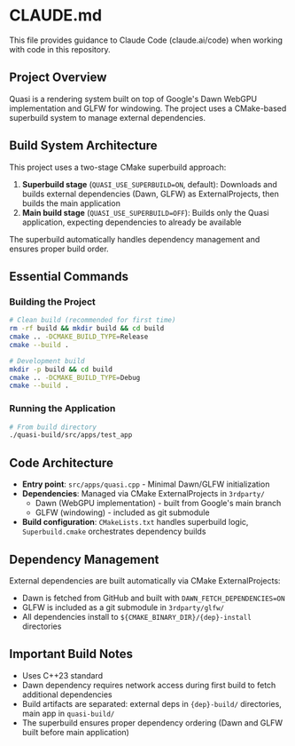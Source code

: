 # CLAUDE.md

This file provides guidance to Claude Code (claude.ai/code) when working with code in this repository.

## Project Overview

Quasi is a rendering system built on top of Google's Dawn WebGPU implementation and GLFW for windowing. The project uses a CMake-based superbuild system to manage external dependencies.

## Build System Architecture

This project uses a two-stage CMake superbuild approach:

1. **Superbuild stage** (`QUASI_USE_SUPERBUILD=ON`, default): Downloads and builds external dependencies (Dawn, GLFW) as ExternalProjects, then builds the main application
2. **Main build stage** (`QUASI_USE_SUPERBUILD=OFF`): Builds only the Quasi application, expecting dependencies to already be available

The superbuild automatically handles dependency management and ensures proper build order.

## Essential Commands

### Building the Project
```bash
# Clean build (recommended for first time)
rm -rf build && mkdir build && cd build
cmake .. -DCMAKE_BUILD_TYPE=Release
cmake --build .

# Development build
mkdir -p build && cd build
cmake .. -DCMAKE_BUILD_TYPE=Debug
cmake --build .
```

### Running the Application
```bash
# From build directory
./quasi-build/src/apps/test_app
```

## Code Architecture

- **Entry point**: `src/apps/quasi.cpp` - Minimal Dawn/GLFW initialization
- **Dependencies**: Managed via CMake ExternalProjects in `3rdparty/`
  - Dawn (WebGPU implementation) - built from Google's main branch
  - GLFW (windowing) - included as git submodule
- **Build configuration**: `CMakeLists.txt` handles superbuild logic, `Superbuild.cmake` orchestrates dependency builds

## Dependency Management

External dependencies are built automatically via CMake ExternalProjects:
- Dawn is fetched from GitHub and built with `DAWN_FETCH_DEPENDENCIES=ON`
- GLFW is included as a git submodule in `3rdparty/glfw/`
- All dependencies install to `${CMAKE_BINARY_DIR}/{dep}-install` directories

## Important Build Notes

- Uses C++23 standard
- Dawn dependency requires network access during first build to fetch additional dependencies
- Build artifacts are separated: external deps in `{dep}-build/` directories, main app in `quasi-build/`
- The superbuild ensures proper dependency ordering (Dawn and GLFW built before main application)
